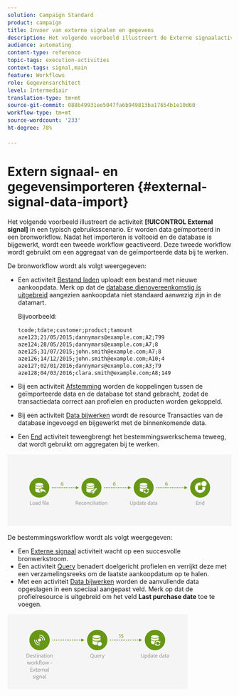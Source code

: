 ```yaml
---
solution: Campaign Standard
product: campaign
title: Invoer van externe signalen en gegevens
description: Het volgende voorbeeld illustreert de Externe signaalactiviteit die met de invoer van gegevens wordt gebruikt.
audience: automating
content-type: reference
topic-tags: execution-activities
context-tags: signal,main
feature: Workflows
role: Gegevensarchitect
level: Intermediair
translation-type: tm+mt
source-git-commit: 088b49931ee5047fa6b949813ba17654b1e10d60
workflow-type: tm+mt
source-wordcount: '233'
ht-degree: 78%

---
```



# Extern signaal- en gegevensimporteren {#external-signal-data-import}

Het volgende voorbeeld illustreert de activiteit **[!UICONTROL External signal]** in een typisch gebruiksscenario. Er worden data geïmporteerd in een bronworkflow. Nadat het importeren is voltooid en de database is bijgewerkt, wordt een tweede workflow geactiveerd. Deze tweede workflow wordt gebruikt om een aggregaat van de geïmporteerde data bij te werken.

De bronworkflow wordt als volgt weergegeven:

* Een activiteit [Bestand laden](../../automating/using/load-file.md) uploadt een bestand met nieuwe aankoopdata. Merk op dat de [database dienovereenkomstig is uitgebreid](../../developing/using/data-model-concepts.md) aangezien aankoopdata niet standaard aanwezig zijn in de datamart.

   Bijvoorbeeld:

   ```
   tcode;tdate;customer;product;tamount
   aze123;21/05/2015;dannymars@example.com;A2;799
   aze124;28/05/2015;dannymars@example.com;A7;8
   aze125;31/07/2015;john.smith@example.com;A7;8
   aze126;14/12/2015;john.smith@example.com;A10;4
   aze127;02/01/2016;dannymars@example.com;A3;79
   aze128;04/03/2016;clara.smith@example.com;A8;149
   ```

* Bij een activiteit [Afstemming](../../automating/using/reconciliation.md) worden de koppelingen tussen de geïmporteerde data en de database tot stand gebracht, zodat de transactiedata correct aan profielen en producten worden gekoppeld.
* Bij een activiteit [Data bijwerken](../../automating/using/update-data.md) wordt de resource Transacties van de database ingevoegd en bijgewerkt met de binnenkomende data.
* Een [End](../../automating/using/start-and-end.md) activiteit teweegbrengt het bestemmingswerkschema teweeg, dat wordt gebruikt om aggregaten bij te werken.

![](assets/signal_example_source1.png)

De bestemmingsworkflow wordt als volgt weergegeven:

* Een [Externe signaal](../../automating/using/external-signal.md) activiteit wacht op een succesvolle bronwerkstroom.
* Een activiteit [Query](../../automating/using/query.md#enriching-data) benadert doelgericht profielen en verrijkt deze met een verzamelingsreeks om de laatste aankoopdatum op te halen.
* Met een activiteit [Data bijwerken](../../automating/using/update-data.md) worden de aanvullende data opgeslagen in een speciaal aangepast veld. Merk op dat de profielresource is uitgebreid om het veld **Last purchase date** toe te voegen.

![](assets/signal_example_source2.png)
